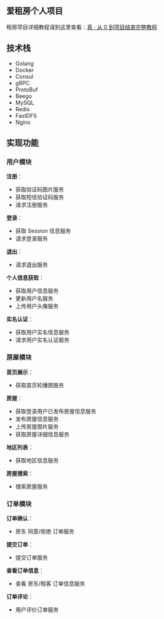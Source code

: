 ## 爱租房个人项目

租房项目详细教程请到这里查看：[真 · 从 0 到项目结束完整教程](https://lpgit.com/p/127)

## 技术栈

- Golang
- Docker
- Consul
- gRPC
- ProtoBuf
- Beego
- MySQL
- Redis
- FastDFS
- Nginx

## 实现功能

### 用户模块

**注册**：

- 获取验证码图片服务
- 获取短信验证码服务
- 请求注册服务

**登录**：

- 获取 Session 信息服务
- 请求登录服务

**退出**：

- 请求退出服务

**个人信息获取**：

- 获取用户信息服务
- 更新用户名服务
- 上传用户头像服务

**实名认证**：

- 获取用户实名信息服务
- 请求用户实名认证服务

### 房屋模块

**首页展示**：

- 获取首页轮播图服务

**房屋**：

- 获取登录用户已发布房屋信息服务
- 发布房屋信息服务
- 上传房屋图片服务
- 获取房屋详细信息服务

**地区列表**：

- 获取地区信息服务

**房屋搜索**：

- 搜索房屋服务

### 订单模块

**订单确认**：

- 房东 同意/拒绝 订单服务

**提交订单**：

- 提交订单服务

**查看订单信息**：

- 查看 房东/租客 订单信息服务

**订单评论**：

- 用户评价订单服务

